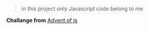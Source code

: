 > in this  project only Javascript code belong to me

**Challange from** [Advent of js](https://www.adventofjs.com/)
    

